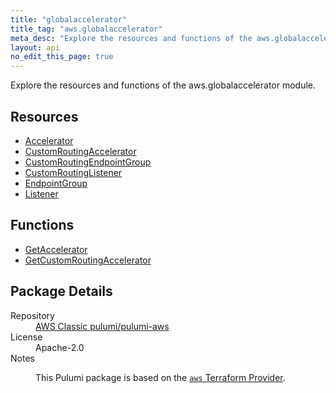 ```yaml
---
title: "globalaccelerator"
title_tag: "aws.globalaccelerator"
meta_desc: "Explore the resources and functions of the aws.globalaccelerator module."
layout: api
no_edit_this_page: true
---
```


<!-- WARNING: this file was generated by Pulumi Docs Generator. -->
<!-- Do not edit by hand unless you're certain you know what you are doing! -->

Explore the resources and functions of the aws.globalaccelerator module.

<h2 id="resources">Resources</h2>
<ul class="api">
    <li><a href="accelerator/" title="Accelerator"><span class="api-symbol api-symbol--resource"></span>Accelerator</a></li>
    <li><a href="customroutingaccelerator/" title="CustomRoutingAccelerator"><span class="api-symbol api-symbol--resource"></span>CustomRoutingAccelerator</a></li>
    <li><a href="customroutingendpointgroup/" title="CustomRoutingEndpointGroup"><span class="api-symbol api-symbol--resource"></span>CustomRoutingEndpointGroup</a></li>
    <li><a href="customroutinglistener/" title="CustomRoutingListener"><span class="api-symbol api-symbol--resource"></span>CustomRoutingListener</a></li>
    <li><a href="endpointgroup/" title="EndpointGroup"><span class="api-symbol api-symbol--resource"></span>EndpointGroup</a></li>
    <li><a href="listener/" title="Listener"><span class="api-symbol api-symbol--resource"></span>Listener</a></li>
</ul>

<h2 id="functions">Functions</h2>
<ul class="api">
    <li><a href="getaccelerator/" title="GetAccelerator"><span class="api-symbol api-symbol--function"></span>GetAccelerator</a></li>
    <li><a href="getcustomroutingaccelerator/" title="GetCustomRoutingAccelerator"><span class="api-symbol api-symbol--function"></span>GetCustomRoutingAccelerator</a></li>
</ul>

<h2 id="package-details">Package Details</h2>
<dl class="package-details">
	<dt>Repository</dt>
	<dd><a href="https://github.com/pulumi/pulumi-aws">AWS Classic pulumi/pulumi-aws</a></dd>
	<dt>License</dt>
	<dd>Apache-2.0</dd>
	<dt>Notes</dt>
	<dd><p>This Pulumi package is based on the <a href="https://github.com/hashicorp/terraform-provider-aws"><code>aws</code> Terraform Provider</a>.</p>
</dd>
</dl>

